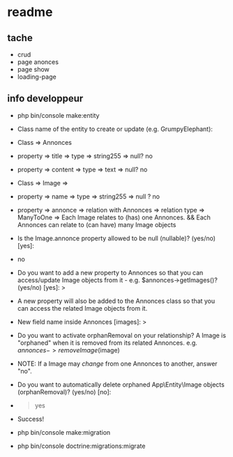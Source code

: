 # readme 
## tache
- crud 
- page anonces 
- page show
- loading-page

## info developpeur
- php bin/console make:entity
- Class name of the entity to create or update (e.g. GrumpyElephant):
- Class => Annonces
- property => title => type => string255 => null? no
- property => content => type => text => null? no
- Class => Image => 
- property => name => type => string255 => null ? no 
- property => annonce => relation with Annonces =>  relation type => ManyToOne => Each Image relates to (has) one Annonces. && Each Annonces can relate to (can have) many Image objects 
- Is the Image.annonce property allowed to be null (nullable)? (yes/no) [yes]:
- no
-  Do you want to add a new property to Annonces so that you can access/update Image objects from it - e.g. $annonces->getImages()? (yes/no) [yes]: >
- A new property will also be added to the Annonces class so that you can access the related Image objects from it.
- New field name inside Annonces [images]: >
- Do you want to activate orphanRemoval on your relationship?
 A Image is "orphaned" when it is removed from its related Annonces.
 e.g. $annonces->removeImage($image)
 
- NOTE: If a Image may *change* from one Annonces to another, answer "no".

- Do you want to automatically delete orphaned App\Entity\Image objects (orphanRemoval)? (yes/no) [no]:
- > yes
- Success! 
- php bin/console make:migration
- php bin/console doctrine:migrations:migrate